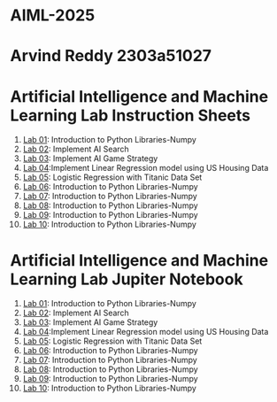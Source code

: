 # AIML-2025
# Arvind Reddy 2303a51027

# Artificial Intelligence and Machine Learning Lab Instruction Sheets


1. [Lab 01](https://github.com/2303a51027/AIML-2025/blob/main/AIML_A1.pdf): Introduction to Python Libraries-Numpy
2. [Lab 02](https://github.com/2303a51027/AIML-2025/blob/main/AIML_A2%20(1).pdf): Implement AI Search
3. [Lab 03](https://github.com/2303a51027/AIML-2025/blob/main/AIML_A3.pdf): Implement AI Game Strategy
4. [Lab 04](https://github.com/2303a51027/AIML-2025/blob/main/AIML_A4.pdf):Implement Linear Regression model using US Housing Data
5. [Lab 05](https://github.com/2303a51027/AIML-2025/blob/main/AIML_A5.pdf): Logistic Regression with Titanic Data Set
6. [Lab 06](https://github.com/2303a51027/AIML-2025/blob/main/AIML_A6.pdf): Introduction to Python Libraries-Numpy
7. [Lab 07](): Introduction to Python Libraries-Numpy
8. [Lab 08](): Introduction to Python Libraries-Numpy
9. [Lab 09](): Introduction to Python Libraries-Numpy
10. [Lab 10](): Introduction to Python Libraries-Numpy

# Artificial Intelligence and Machine Learning Lab Jupiter Notebook


1. [Lab 01](https://github.com/2303a51027/AIML-2025/blob/main/LAB_Assignment_01.ipynb): Introduction to Python Libraries-Numpy
2. [Lab 02](https://github.com/2303a51027/AIML-2025/blob/main/Lab_Assigment_02.ipynb): Implement AI Search
3. [Lab 03](https://github.com/2303a51027/AIML-2025/blob/main/LAB_Assignment_03.ipynb): Implement AI Game Strategy
4. [Lab 04](https://github.com/2303a51027/AIML-2025/blob/main/LAB_Assignment_04.ipynb):Implement Linear Regression model using US Housing Data
5. [Lab 05](https://github.com/2303a51027/AIML-2025/blob/main/Lab05_AIML.ipynb): Logistic Regression with Titanic Data Set
6. [Lab 06](https://github.com/2303a51027/AIML-2025/blob/main/AIML_LAB06.ipynb): Introduction to Python Libraries-Numpy
7. [Lab 07](): Introduction to Python Libraries-Numpy
8. [Lab 08](): Introduction to Python Libraries-Numpy
9. [Lab 09](): Introduction to Python Libraries-Numpy
10. [Lab 10](): Introduction to Python Libraries-Numpy
